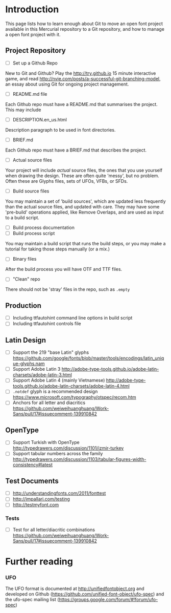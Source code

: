 # Introduction

This page lists how to learn enough about Git to move an open font project available in this Mercurial repository to a Git repository, and how to manage a open font project with it.

## Project Repository

- [ ] Set up a Github Repo

New to Git and Github? Play the http://try.github.io 15 minute interactive game, and read http://nvie.com/posts/a-successful-git-branching-model, an essay about using Git for ongoing project management.

- [ ] README.md file

Each Github repo must have a README.md that summarises the project. This may include

- [ ] DESCRIPTION.en_us.html

Description paragraph to be used in font directories.

- [ ] BRIEF.md

Each Github repo must have a BRIEF.md that describes the project. 

- [ ] Actual source files

Your project will include _actual_ source files, the ones that you use yourself when drawing the design. 
These are often quite 'messy', but no problem. 
Often these are Glyphs files, sets of UFOs, VFBs, or SFDs.

- [ ] Build source files

You may maintain a set of 'build sources', which are updated less frequently than the actual source files, and updated with care. 
They may have some 'pre-build' operations applied, like Remove Overlaps, and are used as input to a build script. 

- [ ] Build process documentation
- [ ] Build process script

You may maintain a build script that runs the build steps, or you may make a tutorial for taking those steps manually (or a mix.)

- [ ] Binary files
 
After the build process you will have OTF and TTF files.

- [ ] "Clean" repo

There should not be 'stray' files in the repo, such as `.empty` 

## Production

- [ ] Including ttfautohint command line options in build script
- [ ] Including ttfautohint controls file

## Latin Design

- [ ] Support the 219 "base Latin" glyphs https://github.com/google/fonts/blob/master/tools/encodings/latin_unique-glyphs.nam
- [ ] Support Adobe Latin 3 http://adobe-type-tools.github.io/adobe-latin-charsets/adobe-latin-3.html
- [ ] Support Adobe Latin 4 (mainly Vietnamese) http://adobe-type-tools.github.io/adobe-latin-charsets/adobe-latin-4.html
- [ ] `.notdef` glyph is a recommended design https://www.microsoft.com/typography/otspec/recom.htm
- [ ] Anchors for all letter and diacritics https://github.com/weiweihuanghuang/Work-Sans/pull/17#issuecomment-139910842

## OpenType

- [ ] Support Turkish with OpenType http://typedrawers.com/discussion/1101/izmir-turkey
- [ ] Support tabular numbers across the family http://typedrawers.com/discussion/1103/tabular-figures-width-consistency#latest

## Test Documents

- [ ] http://understandingfonts.com/2011/fonttest
- [ ] http://impallari.com/testing
- [ ] http://testmyfont.com

### Tests

- [ ] Test for all letter/diacritic combinations https://github.com/weiweihuanghuang/Work-Sans/pull/17#issuecomment-139910842

# Further reading

### UFO

The UFO format is documented at http://unifiedfontobject.org and developed on Github (https://github.com/unified-font-object/ufo-spec) and the ufo-spec mailing list (https://groups.google.com/forum/#!forum/ufo-spec)

